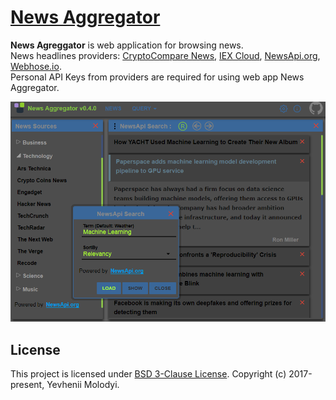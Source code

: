 # [News Aggregator](https://zhnzhn.github.io/news-aggregator/)
**News Agreggator** is web application for browsing news.  
News headlines providers: [CryptoCompare News](https://www.cryptocompare.com), [IEX Cloud](https://iexcloud.io), [NewsApi.org](https://newsapi.org), [Webhose.io](https://webhose.io).  
Personal API Keys from providers are required for using web app News Aggregator.  

![alt text](screencast/news-aggregator.png?raw=true "News Aggregator")

## License
This project is licensed under [BSD 3-Clause License](http://opensource.org/licenses/BSD-3-Clause). Copyright (c) 2017-present, Yevhenii Molodyi.
